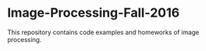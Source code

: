 # Image-Processing-Fall-2016
This repository contains code examples and homeworks of image processing.
